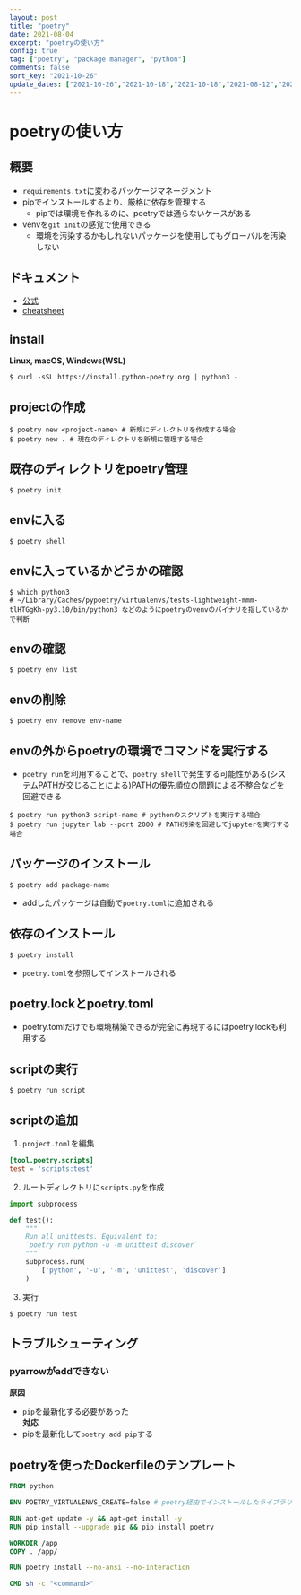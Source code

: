 ```yaml
---
layout: post
title: "poetry"
date: 2021-08-04
excerpt: "poetryの使い方"
config: true
tag: ["poetry", "package manager", "python"]
comments: false
sort_key: "2021-10-26"
update_dates: ["2021-10-26","2021-10-18","2021-10-18","2021-08-12","2021-08-04"]
---
```


# poetryの使い方

## 概要
 - `requirements.txt`に変わるパッケージマネージメント
 - pipでインストールするより、厳格に依存を管理する
   - pipでは環境を作れるのに、poetryでは通らないケースがある
 - venvを`git init`の感覚で使用できる
   - 環境を汚染するかもしれないパッケージを使用してもグローバルを汚染しない

## ドキュメント
 - [公式](https://python-poetry.org/docs/)
 - [cheatsheet](https://gist.github.com/CarlosDomingues/b88df15749af23a463148bd2c2b9b3fb)

## install

**Linux, macOS, Windows(WSL)**
```console
$ curl -sSL https://install.python-poetry.org | python3 -
```

## projectの作成

```console
$ poetry new <project-name> # 新規にディレクトリを作成する場合
$ poetry new . # 現在のディレクトリを新規に管理する場合
```


## 既存のディレクトリをpoetry管理

```console
$ poetry init
```

## envに入る

```console
$ poetry shell
```

## envに入っているかどうかの確認

```console
$ which python3
# ~/Library/Caches/pypoetry/virtualenvs/tests-lightweight-mmm-tlHTGgKh-py3.10/bin/python3 などのようにpoetryのvenvのバイナリを指しているかで判断
```

## envの確認

```console
$ poetry env list
```

## envの削除

```console
$ poetry env remove env-name
```

## envの外からpoetryの環境でコマンドを実行する
 - `poetry run`を利用することで、`poetry shell`で発生する可能性がある(システムPATHが交じることによる)PATHの優先順位の問題による不整合などを回避できる

```console
$ poetry run python3 script-name # pythonのスクリプトを実行する場合
$ poetry run jupyter lab --port 2000 # PATH汚染を回避してjupyterを実行する場合
```

## パッケージのインストール

```console
$ poetry add package-name
```
 - addしたパッケージは自動で`poetry.toml`に追加される

## 依存のインストール

```console
$ poetry install
```
 - `poetry.toml`を参照してインストールされる

## poetry.lockとpoetry.toml
 - poetry.tomlだけでも環境構築できるが完全に再現するにはpoetry.lockも利用する


## scriptの実行

```console
$ poetry run script
```

## scriptの追加

 1. `project.toml`を編集

```toml
[tool.poetry.scripts]
test = 'scripts:test'
```

 2. ルートディレクトリに`scripts.py`を作成

```python
import subprocess

def test():
    """
    Run all unittests. Equivalent to:
    `poetry run python -u -m unittest discover`
    """
    subprocess.run(
        ['python', '-u', '-m', 'unittest', 'discover']
    )
```

 3. 実行

```console
$ poetry run test
```

## トラブルシューティング

### pyarrowがaddできない

**原因**  
 - `pip`を最新化する必要があった  
**対応**  
 - pipを最新化して`poetry add pip`する


## poetryを使ったDockerfileのテンプレート

```dockerfile
FROM python

ENV POETRY_VIRTUALENVS_CREATE=false # poetry経由でインストールしたライブラリを参照可能にするのに必要

RUN apt-get update -y && apt-get install -y
RUN pip install --upgrade pip && pip install poetry

WORKDIR /app
COPY . /app/

RUN poetry install --no-ansi --no-interaction

CMD sh -c "<command>"
```
